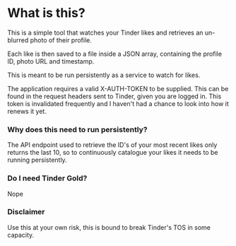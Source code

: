 # What is this?

This is a simple tool that watches your Tinder likes and retrieves an un-blurred photo of their profile.

Each like is then saved to a file inside a JSON array, containing the profile ID, photo URL and timestamp.

This is meant to be run persistently as a service to watch for likes.

The application requires a valid X-AUTH-TOKEN to be supplied. This can be found in the request headers sent to Tinder,
given you are logged in. This token is invalidated frequently and I haven't had a chance to look into how it renews it yet.

### Why does this need to run persistently?

The API endpoint used to retrieve the ID's of your most recent likes only returns the last 10, so to continuously
catalogue your likes it needs to be running persistently.

### Do I need Tinder Gold?

Nope

### Disclaimer

Use this at your own risk, this is bound to break Tinder's TOS in some capacity.
